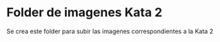 # Folder de imagenes Kata 2

Se crea este folder para subir las imagenes correspondientes a la Kata 2
